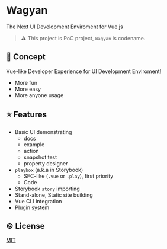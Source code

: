 # Wagyan

The Next UI Development Enviroment for Vue.js

> :warning: This project is PoC project, `Wagyan` is codename.

## :dizzy: Concept
Vue-like Developer Experience for UI Development Enviroment!

- More fun
- More easy
- More anyone usage

## :star: Features
- Basic UI demonstrating
  - docs
  - example
  - action
  - snapshot test
  - property designer
- `playbox` (a.k.a in Storybook)
    - SFC-like (`.vue` or `.play`), first priority
    - Code
- Storybook `story` importing
- Stand-alone, Static site building
- Vue CLI integration
- Plugin system

## :copyright: License

[MIT](http://opensource.org/licenses/MIT)
